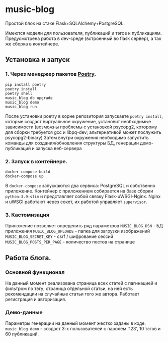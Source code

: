 # music-blog
Простой блок на стэке Flask+SQLAlchemy+PostgreSQL.

Имеются модели для пользователя, публикаций и тэгов к публикациям. Предусмотрена работа
в dev-среде (встроенный во flask сервер), а так же сборка в контейнере.


## Установка и запуск

### 1. Через менеджер пакетов [Poetry](https://python-poetry.org/).

```shell
pip install poetry
poetry install
poetry shell
music_blog db upgrade
music_blog demo
music_blog run
```
После установки poetry в корне репозитория запускаете `poetry install`, которые создаст
виртуальное окружение, установит необходимые зависимости (возможны проблемы с установкой 
psycopg2, которому для сборки требуется gcc и libpq-dev; альтернативой может послужить 
psycopg2-binary)
Затем внутри окружения необходимо запустить команды для создания/обновления структуры БД,
генерации демо-публикаций и запуска веб-сервера

### 2. Запуск в контейнере.

```shell
docker-compose build
docker-compose up
```
В `docker-compose` запускаются два сервиса: PostgreSQL и собственно приложение. Контейнер с 
приложением собирается на базе сборки `python:3.9-slim` и представляет собой связку
Flask-uWSGI-Nginx. Nginx и uWSGI работают через сокет, их работой управляет `supervisor`.

### 3. Кастомизация

Приложение позволяет определить ряд параметров
`MUSIC_BLOG_DSN` - БД приложения
`MUSIC_BLOG_UPLOADS` - папка для загрузки изображений
`MUSIC_BLOG_SECRET_KEY` - csrf / шифрование сессий
`MUSIC_BLOG_POSTS_PER_PAGE` - количество постов на странице


## Работа блога.

### Основной функционал

На данный момент реализована страница всех статей с пагинацией и 
фильтром по тэгу; страница отдельной статьи, на ней есть рекомендации
на случайные статьи того же автора. Работает регистрация и авторизация.

### Демо-данные

Параметры генерации на данный момент жестко заданы в коде. 
`music_blog demo` - создаст 3-х пользователей с паролем '123', 10 тэгов и 
60 публикаций.
